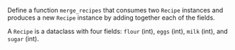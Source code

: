 Define a function `merge_recipes` that consumes two `Recipe` instances and produces a new `Recipe` instance by adding together each of the fields.

A `Recipe` is a dataclass with four fields: `flour` (int), `eggs` (int), `milk` (int), and `sugar` (int).